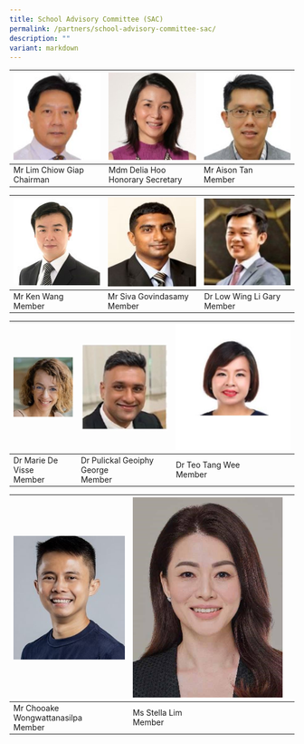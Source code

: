 ```yaml
---
title: School Advisory Committee (SAC)
permalink: /partners/school-advisory-committee-sac/
description: ""
variant: markdown
---
```

| ![](/images/SAC/Mr%20Lim%20Chiow%20Giap%20Chairman.jpg) | ![](/images/SAC/Mdm%20Hoo%20Honorary%20Secretary.jpg) | ![](/images/SAC/Mr%20Tan%20Kian%20Shen%20Aison.jpg) |
| -------- | -------- | -------- |
| Mr Lim Chiow Giap <br>Chairman     | Mdm Delia Hoo <br> Honorary Secretary     | Mr Aison Tan<br>Member     |

|![](/images/9a%20Ken%20Wang.jpg)  |![](/images/SAC/Mr%20Siva%20Govindasamy.jpg) |![](/images/SAC/Dr%20Low%20Wing%20Li%20Gary.jpg)  |
| -------- | -------- | -------- |
| Mr Ken Wang<br>Member     | Mr Siva Govindasamy<br>Member     | Dr Low Wing Li Gary<br>Member     |


|![](/images/SAC/Dr%20Marie.jpg)  |![](/images/SAC/dr%20pulickal%20geoiphy%20george%20(3).JPG)  |![](/images/dr%20teo.JPG)  |
| -------- | -------- | -------- |
| Dr Marie De Visse<br>Member     | Dr Pulickal Geoiphy George<br>Member     |  Dr Teo Tang Wee<br>Member    |


|![](/images/mr%20chooake%20(4).JPG) |![](/images/Ms_Lim_Choy_Ghee_Stella.jpg) | |
| -------- | -------- | -------- |
| Mr Chooake Wongwattanasilpa<br>Member  |Ms Stella Lim<br>Member |     | 
